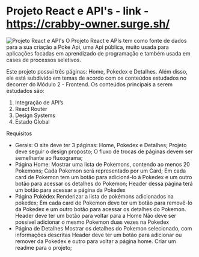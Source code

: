 # Projeto React e API's  -  link -   https://crabby-owner.surge.sh/
![Projeto React e API's](https://github.com/manassesdev2/projeto-pokedex/blob/master/readme-image/projeto-pokedex.gif)
O Projeto React e APIs tem como fonte de dados para a sua criação a Poke Api, uma Api pública, muito usada para aplicações focadas em aprendizado de programação e também usada em cases de processos seletivos.

Este projeto possui três páginas: Home, Pokedex e Detalhes. Além disso, ele está subdivido em temas de acordo com os conteúdos estudados no decorrer do Módulo 2 - Frontend. Os conteúdos principais  a serem estudados são:

1. Integração de API’s
2. React Router
3. Design Systems
4. Estado Global

Requisitos 
- Gerais:
 O site deve ter 3 páginas: Home, Pokedex e Detalhes;
 Projeto deve seguir o design proposto;
 O fluxo de trocas de páginas devem ser semelhante ao fluxograma;
- Página Home:
 Mostrar uma lista de Pokemons, contendo ao menos 20 Pokemons;
 Cada Pokemon será representado por um Card;
 Em cada card de Pokemon tem um botão para adicioná-lo à Pokedex e um outro botão para acessar os detalhes do Pokemon;
 Header dessa página terá um botão para acessar a página da Pokedex
- Página Pokédex
 Renderizar a lista de pokémons adicionados na pokedex;
 Em cada card de Pokemon deve ter um botão para removê-lo da Pokedex e um outro botão para acessar os detalhes do Pokemon.
 Header deve ter um botão para voltar para a Home
 Não deve ser possível adicionar o mesmo Pokemon duas vezes na Pokedex
- Página de Detalhes
 Mostrar os detalhes do Pokemon selecionado, com informações descritas
 Header deve ter um botão para adicionar ou remover da Pokedex e outro para voltar a página home.
 Criar um readme para o projeto;
